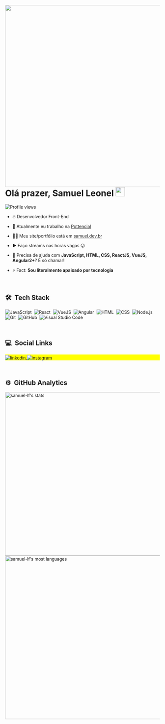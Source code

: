 
<img align="right" height="590em" src="https://raw.githubusercontent.com/gist/samuel-lf/6672998c0967ea5146f2eda918c76115/raw/4f5aedda133e2378c5ec53ff7e8f0972dd09af2e/card_perfil.svg"/>
<h1 align="left">Olá prazer, Samuel Leonel <img src="https://raw.githubusercontent.com/kaueMarques/kaueMarques/master/hi.gif" width="30px" height="30px"></h1>
<p align="left"> <img src="https://komarev.com/ghpvc/?username=samuel-lf&color=green" alt="Profile views" /> </p>

- 🔥 Desenvolvedor Front-End

- 🔭 Atualmente eu trabalho na [Pottencial](https://www.pottencial.com.br/)

- 👨‍💻 Meu site/portfólio está em [samuel.dev.br](https://www.samuel.dev.br)

- ▶️ Faço streams nas horas vagas 😜

- 💬 Precisa de ajuda com **JavaScript, HTML, CSS, ReactJS, VueJS, Angular2+**? É só chamar!

- ⚡ Fact: **Sou literalmente apaixado por tecnologia**

<br>

## 🛠 &nbsp;Tech Stack

![JavaScript](https://img.shields.io/badge/-JavaScript-05122A?style=flat&logo=javascript)&nbsp;
![React](https://img.shields.io/badge/-React-05122A?style=flat&logo=react)&nbsp;
![VueJS](https://img.shields.io/badge/-Vue-05122A?style=flat&logo=vue.js)&nbsp;
![Angular](https://img.shields.io/badge/-Angular-05122A?style=flat&logo=angular)&nbsp;
![HTML](https://img.shields.io/badge/-HTML-05122A?style=flat&logo=HTML5)&nbsp;
![CSS](https://img.shields.io/badge/-CSS-05122A?style=flat&logo=CSS3&logoColor=1572B6)&nbsp;
![Node.js](https://img.shields.io/badge/-Node.js-05122A?style=flat&logo=node.js)&nbsp;
![Git](https://img.shields.io/badge/-Git-05122A?style=flat&logo=git)&nbsp;
![GitHub](https://img.shields.io/badge/-GitHub-05122A?style=flat&logo=github)&nbsp;
![Visual Studio Code](https://img.shields.io/badge/-Visual%20Studio%20Code-05122A?style=flat&logo=visual-studio-code&logoColor=007ACC)&nbsp;

<br>

## 💻 &nbsp;Social Links
<p align="left" style="background:yellow">
<a href="https://www.linkedin.com/in/samuel-leonel-4a9ab7130/" target="_blank">
  <img align="center" src="https://img.shields.io/badge/-Samuel Leonel-05122A?style=flat&logo=linkedin" alt="linkedin"/>
</a>
<a href="https://www.instagram.com/samuel_lf/" target="_blank">
 <img align="center" src="https://img.shields.io/badge/-samuel_lf-05122A?style=flat&logo=instagram" alt="instagram"/>
</a>
</p>

<br>

## ⚙️ &nbsp;GitHub Analytics

<p align="left">
<img width="530em" src="https://github-readme-stats.vercel.app/api?username=samuel-lf&show_icons=true&theme=vision-friendly-dark" alt="samuel-lf's stats"/>
<img width="530em" src="https://github-readme-stats.vercel.app/api/top-langs/?username=samuel-lf&layout=compact&theme=vision-friendly-dark" alt="samuel-lf's most languages"/>
</p>
